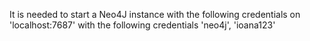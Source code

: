 It is needed to start a Neo4J instance with the following credentials on 'localhost:7687' with the following credentials 'neo4j', 'ioana123'